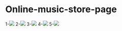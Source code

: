 # Online-music-store-page
1-<img src="https://user-images.githubusercontent.com/49411072/148749808-b6172b6b-6912-4d20-84e8-0df5ea4f8e91.png">
2-<img src="https://user-images.githubusercontent.com/49411072/148749832-10a4c663-54e0-43f7-81cc-ee81fc69ddf8.png">
3-<img src="https://user-images.githubusercontent.com/49411072/148749844-cd40752a-7ec4-4adc-be51-df346dc3989c.png">
4-<img src="https://user-images.githubusercontent.com/49411072/148749865-6f997bf1-e85b-41e8-9280-84696d735a65.png">
5-<img src="https://user-images.githubusercontent.com/49411072/148749879-9bae1be5-07a2-4194-86a5-6c5b77d7cf0b.png">






